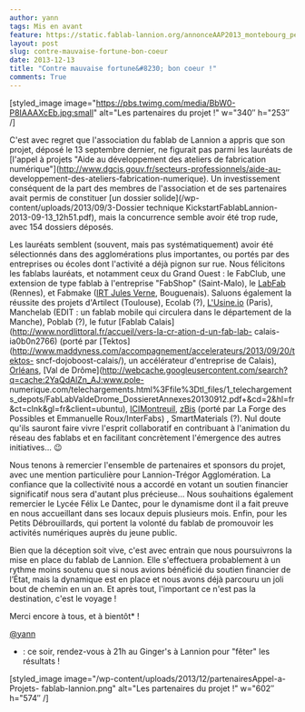 ```yaml
---
author: yann
tags: Mis en avant
feature: https://static.fablab-lannion.org/annonceAAP2013_montebourg_pellerin.jpeg
layout: post
slug: contre-mauvaise-fortune-bon-coeur
date: 2013-12-13
title: "Contre mauvaise fortune&#8230; bon coeur !"
comments: True
---
```

[styled_image image="https://pbs.twimg.com/media/BbW0-P8IAAAXcEb.jpg:small"
alt="Les partenaires du projet !" w="340″ h="253″ /]

C'est avec regret que l'association du fablab de Lannion a appris que son
projet, déposé le 13 septembre dernier, ne figurait pas parmi les lauréats de
[l'appel à projets "Aide au développement des ateliers de fabrication
numérique"](http://www.dgcis.gouv.fr/secteurs-professionnels/aide-au-
developpement-des-ateliers-fabrication-numerique). Un investissement
conséquent de la part des membres de l'association et de ses partenaires avait
permis de constituer [un dossier solide](/wp-content/uploads/2013/09/3-Dossier
technique KickstartFablabLannion-2013-09-13_12h51.pdf), mais la concurrence
semble avoir été trop rude, avec 154 dossiers déposés.

Les lauréats semblent (souvent, mais pas systématiquement) avoir été
sélectionnés dans des agglomérations plus importantes, ou portés par des
entreprises ou écoles dont l'activité a déjà pignon sur rue. Nous félicitons
les fablabs lauréats, et notamment ceux du Grand Ouest : le FabClub, une
extension de type fablab à l'entreprise "FabShop" (Saint-Malo), le
[LabFab](http://labfab.fr/) (Rennes), et Fabmake ([IRT Jules
Verne](http://www.irt-jules-verne.fr/), Bouguenais). Saluons également la
réussite des projets d'Artilect (Toulouse), Ecolab (?),
[L'Usine.io](http://usine.io) (Paris), Manchelab (EDIT : un fablab mobile qui
circulera dans le département de la Manche), Poblab (?), le futur [Fablab
Calais](http://www.nordlittoral.fr/accueil/vers-la-cr-ation-d-un-fab-lab-
calais-ia0b0n2766) (porté par
[Tektos](http://www.maddyness.com/accompagnement/accelerateurs/2013/09/20/tektos-
sncf-dojoboost-calais/), un accélérateur d'entreprise de Calais),
[Orléans](http://fablab.tech-orleans.fr/), [Val de
Drôme](http://webcache.googleusercontent.com/search?q=cache:2YaQdAlZn_AJ:www.pole-
numerique.com/telechargements.html%3Ffile%3Dtl_files/1_telechargements_depots/FabLabValdeDrome_DossieretAnnexes20130912.pdf+&cd=2&hl=fr&ct=clnk&gl=fr&client=ubuntu),
[ICIMontreuil](http://www.icimontreuil.com/),
[zBis](https://groups.diigo.com/group/projet-zbis) (porté par La Forge des
Possibles et Emmanuelle Roux/InterFabs) , SmartMaterials (?). Nul doute qu'ils
sauront faire vivre l'esprit collaboratif en contribuant à l'animation du
réseau des fablabs et en facilitant concrètement l'émergence des autres
initiatives… 😉

Nous tenons à remercier l'ensemble de partenaires et sponsors du projet, avec
une mention particulière pour Lannion-Trégor Agglomération. La confiance que
la collectivité nous a accordé en votant un soutien financier significatif
nous sera d'autant plus précieuse… Nous souhaitions également remercier le
Lycée Félix Le Dantec, pour le dynamisme dont il a fait preuve en nous
accueillant dans ses locaux depuis plusieurs mois. Enfin, pour les Petits
Débrouillards, qui portent la volonté du fablab de promouvoir les activités
numériques auprès du jeune public.

Bien que la déception soit vive, c'est avec entrain que nous poursuivrons la
mise en place du fablab de Lannion. Elle s'effectuera probablement à un rythme
moins soutenu que si nous avions bénéficié du soutien financier de l’État,
mais la dynamique est en place et nous avons déjà parcouru un joli bout de
chemin en un an. Et après tout, l'important ce n'est pas la destination, c'est
le voyage !

Merci encore à tous, et à bientôt* !

[@yann](http://fablab-lannion.org/membres/yann/)

* : ce soir, rendez-vous à 21h au Ginger's à Lannion pour "fêter" les résultats !



[styled_image image="/wp-content/uploads/2013/12/partenairesAppel-a-Projets-
fablab-lannion.png" alt="Les partenaires du projet !" w="602″ h="574″ /]


